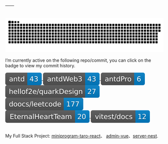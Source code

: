 | <img align="center" src="https://github-readme-stats.vercel.app/api?username=thinkasany&show_icons=true&theme=buefy&hide_border=true" alt="" /> | <img align="center" src="https://github-readme-stats.vercel.app/api/top-langs/?username=ThinkerWing&layout=compact&theme=buefy&hide_border=true" alt="" /> |
| ----------------------------------------------------------------------------------------------------------------------------------------------- | --------------------------------------------------------------------------------------------------------------------------------------------------------- |


![](https://raw.githubusercontent.com/thinkasany/thinkasany/output/github-snake.svg)

<p>I’m currently active on the following repo/commit, you can click on the badge to view my commit history.</p>

<a href="https://github.com/ant-design/ant-design/commits?author=thinkasany">
<img align="center" src="https://raw.githubusercontent.com/thinkasany/thinkasany/svg/ant-design.svg" alt="" /> 
</a>
<a href="https://github.com/ant-design/ant-design-web3/commits?author=thinkasany">
<img align="center" src="https://raw.githubusercontent.com/thinkasany/thinkasany/svg/ant-design-web3.svg" alt="" /> 
</a>
<a href="https://github.com/ant-design/pro-components/commits?author=thinkasany">
<img align="center" src="https://raw.githubusercontent.com/thinkasany/thinkasany/svg/pro-components.svg" alt="" /> 
</a>
<a href="https://github.com/hellof2e/quark-design/commits?author=thinkasany">
<img align="center" src="https://raw.githubusercontent.com/thinkasany/thinkasany/svg/quark-design.svg" alt="" /> 
</a>
<a href="https://github.com/doocs/leetcode/commits?author=thinkasany">
<img align="center" src="https://raw.githubusercontent.com/thinkasany/thinkasany/svg/leetcode.svg" alt="" /> 
</a>
<a href="https://github.com/EternalHeartTeam/leetcode-practice/commits?author=thinkasany">
<img align="center" src="https://raw.githubusercontent.com/thinkasany/thinkasany/svg/leetcode-practice.svg" alt="" /> 
</a>
<a href="https://github.com/vitest-dev/docs-cn/commits?author=thinkasany">
<img align="center" src="https://raw.githubusercontent.com/thinkasany/thinkasany/svg/docs-cn.svg" alt="" /> 
</a>

<br>
<br>

My Full Stack Project: [miniprogram-taro-react](https://github.com/thinkasany/shop-miniprogram-taro)、 [admin-vue](https://github.com/thinkasany/shop-admin-vue)、[server-nest](https://github.com/thinkasany/shop-server-nest).


